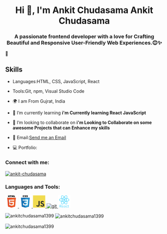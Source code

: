 <h1 align="center">Hi 👋, I'm Ankit Chudasama Ankit Chudasama</h1>
<h3 align="center">A passionate frontend developer with a love for Crafting Beautiful and Responsive User-Friendly Web Experiences.😊✨</h3>

🚀<h2>Skills</h2>

- Languages:HTML, CSS, JavaScript, React

- Tools:Git, npm, Visual Studio Code

- 🌍 I am From Gujrat, India

- 🌱 I’m currently learning **i'm Currently learning React JavaScript**

- 👯 I’m looking to collaborate on **i'm Looking to Collaborate on some awesome Projects that can Enhance my skills**

- 📧 Email:<a href="mailto:ankitchudasama108@gmail.com">Send me an Email</a>

- 💻 Portfolio: <a href="https://my-port-folio-taupe-one.vercel.app/"></a>

<h3 align="left">Connect with me:</h3>
<p align="left">
<a href="https://linkedin.com/in/ankit-chudasama" target="blank"><img align="center" src="https://raw.githubusercontent.com/rahuldkjain/github-profile-readme-generator/master/src/images/icons/Social/linked-in-alt.svg" alt="ankit-chudasama" height="30" width="40" /></a>
</p>

<h3 align="left">Languages and Tools:</h3>
<p align="left"><a href="https://www.w3.org/html/" target="_blank" rel="noreferrer"> <img src="https://raw.githubusercontent.com/devicons/devicon/master/icons/html5/html5-original-wordmark.svg" alt="html5" width="40" height="40"/> </a> <a href="https://www.w3schools.com/css/" target="_blank" rel="noreferrer"> <img src="https://raw.githubusercontent.com/devicons/devicon/master/icons/css3/css3-original-wordmark.svg" alt="css3" width="40" height="40"/> </a><a href="https://developer.mozilla.org/en-US/docs/Web/JavaScript" target="_blank" rel="noreferrer"> <img src="https://raw.githubusercontent.com/devicons/devicon/master/icons/javascript/javascript-original.svg" alt="javascript" width="40" height="40"/> </a> <a href="https://git-scm.com/" target="_blank" rel="noreferrer"> <img src="https://www.vectorlogo.zone/logos/git-scm/git-scm-icon.svg" alt="git" width="40" height="40"/> </a>   <a href="https://reactjs.org/" target="_blank" rel="noreferrer"> <img src="https://raw.githubusercontent.com/devicons/devicon/master/icons/react/react-original-wordmark.svg" alt="react" width="40" height="40"/> </a> </p>

<p><img align="left" src="https://github-readme-stats.vercel.app/api/top-langs?username=ankitchudasama1399&show_icons=true&locale=en&layout=compact" alt="ankitchudasama1399" /></p>

<p>&nbsp;<img align="center" src="https://github-readme-stats.vercel.app/api?username=ankitchudasama1399&show_icons=true&locale=en" alt="ankitchudasama1399" /></p>

<p><img align="center" src="https://github-readme-streak-stats.herokuapp.com/?user=ankitchudasama1399&" alt="ankitchudasama1399" /></p>
